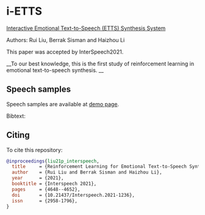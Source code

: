 # i-ETTS
[Interactive Emotional Text-to-Speech (ETTS) Synthesis System](https://www.isca-archive.org/interspeech_2021/liu21p_interspeech.pdf)

Authors: Rui Liu, Berrak Sisman and Haizhou Li

This paper was accepted by InterSpeech2021. 


__To our best knowledge, this is the first study of reinforcement learning in emotional text-to-speech synthesis. __


## Speech samples


Speech samples are available at [demo page](https://ttslr.github.io/i-ETTS/).



Bibtext:



## Citing
To cite this repository:
```bibtex
@inproceedings{liu21p_interspeech,
  title     = {Reinforcement Learning for Emotional Text-to-Speech Synthesis with Improved Emotion Discriminability},
  author    = {Rui Liu and Berrak Sisman and Haizhou Li},
  year      = {2021},
  booktitle = {Interspeech 2021},
  pages     = {4648--4652},
  doi       = {10.21437/Interspeech.2021-1236},
  issn      = {2958-1796},
}

```
